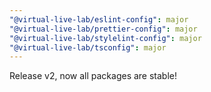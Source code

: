 ```yaml
---
"@virtual-live-lab/eslint-config": major
"@virtual-live-lab/prettier-config": major
"@virtual-live-lab/stylelint-config": major
"@virtual-live-lab/tsconfig": major
---
```


Release v2, now all packages are stable!
